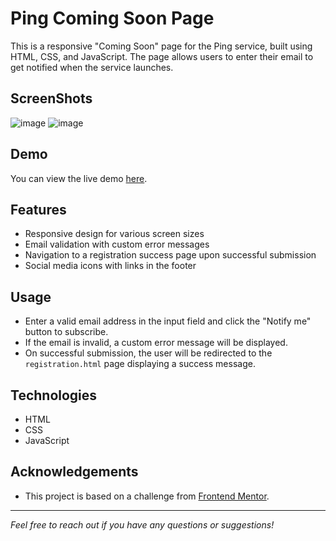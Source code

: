 # Ping Coming Soon Page

This is a responsive "Coming Soon" page for the Ping service, built using HTML, CSS, and JavaScript. The page allows users to enter their email to get notified when the service launches.

## ScreenShots
![image](https://github.com/user-attachments/assets/bcb1ccfb-c750-43b1-981b-f69b2378e3f1)
![image](https://github.com/user-attachments/assets/781dcf32-2cd9-4f16-91b9-f5c5fe24c599)

## Demo

You can view the live demo [here](https://your-live-demo-link.com).

## Features

- Responsive design for various screen sizes
- Email validation with custom error messages
- Navigation to a registration success page upon successful submission
- Social media icons with links in the footer

## Usage

- Enter a valid email address in the input field and click the "Notify me" button to subscribe.
- If the email is invalid, a custom error message will be displayed.
- On successful submission, the user will be redirected to the `registration.html` page displaying a success message.

## Technologies

- HTML
- CSS
- JavaScript

## Acknowledgements

- This project is based on a challenge from [Frontend Mentor](https://www.frontendmentor.io/challenges).

---

*Feel free to reach out if you have any questions or suggestions!*
